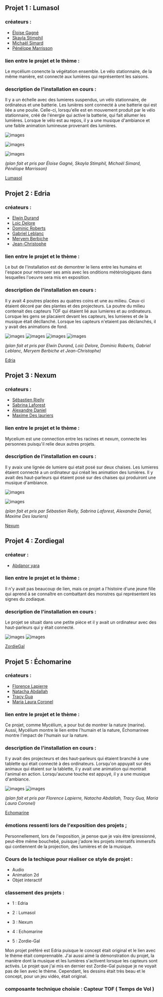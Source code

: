 ## Projet 1 : Lumasol 

### créateurs : 
* [Éloise Gagné](https://tim-montmorency.com/2023/projets/LumaSol/docs/web/journal_1.html)
* [Skayla Stimphil](https://tim-montmorency.com/2023/projets/LumaSol/docs/web/journal_2.html)
* [Michaël Simard](https://tim-montmorency.com/2023/projets/LumaSol/docs/web/journal_3.html)
* [Pénélope Marrisson](https://tim-montmorency.com/2023/projets/LumaSol/docs/web/journal_4.html)

### lien entre le projet et le thème :
Le mycélium conencte la végétation ensemble. Le vélo stationnaire, de la même manière, est connecté aux lumières qui représentent les saisons.

### description de l'installation en cours :
Il y a un échelle avec des lumieres suspendus, un vélo stationnaire, de ordinateus et une batterie. Les lunières sont connecté à une batterie qui est liée a une poulie. Celle-ci, lorsqu'elle est en mouvement produit par le vélo stationnaire, créé de l'énergie qui active la batterie, qui fait allumer les lumières. Lorsque le vélo est au repos, il y a une musique d'ambiance et une faible animation lumineuse provenant des lumières.

![images](media/Mycelium_Lumasol_Installation.jpg)


![images](media/Mycelium_Lumasol_Plan_Repos.png)


![images](media/Mycelium_Lumasol_Plan_Active.png)



*(plan fait et pris par Éloise Gagné, Skayla Stimphil, Michaël Simard, Pénélope Marrisson)*

[Lumasol](https://tim-montmorency.com/2023/projets/LumaSol/docs/web/index.html)


## Projet 2 : Edria 

### créateurs :
* [Elwin Durand](https://tim-montmorency.com/2023/projets/EDRIA/docs/web/journaux/journal_1.html)
* [Loic Delore](https://tim-montmorency.com/2023/projets/EDRIA/docs/web/journal_2.html)
* [Dominic Roberts](https://tim-montmorency.com/2023/projets/EDRIA/docs/web/journal_3.html)
* [Gabriel Leblanc](https://tim-montmorency.com/2023/projets/EDRIA/docs/web/journal_4.html)
* [Meryem Berbiche](https://tim-montmorency.com/2023/projets/EDRIA/docs/web/journal_5.html)
* [Jean-Christophe](https://tim-montmorency.com/2023/projets/EDRIA/docs/web/journal_6.html)

### lien entre le projet et le thème :
Le but de l'installation est de demontrer le liens entre les humains et l'espace pour retrouver ses amis avec les onditions métérologiques dans lesquelles l'oeuvre sera mis en exposition.

### description de l'installation en cours :
Il y avait 4 poutres placées au quatres coins et une au milieu. Ceux-ci étaient décoré par des plantes et des projecteurs. La poutre du milieu contenait des capteurs TOF qui étaient lié aux lumieres et au ordinateurs. Lorsque les gens se placaient devant les capteurs, les lumieres et de la musique était décllanché. Lorsque les capteurs n'etaient pas déclanchés, il y avait des animations de fond.

![images](media/Mycelium_Edria_Installation.jpg)
![images](media/Mycelium_Edria_Plan_Derriere_1.png)
![images](media/Mycelium_Edria_Plan_Derriere_2.png)
![images](media/Mycelium_Edria_Plan_Devant.png)


*(plan fait et pris par Elwin Durand, Loic Delore, Dominic Roberts, Gabriel Leblanc, Meryem Berbiche et Jean-Christophe)*

[Edria](https://tim-montmorency.com/2023/projets/EDRIA/docs/web/index.html)


 ## Projet 3 : Nexum 
 
 ### créateurs :
 * [Sébastien Rielly](https://tim-montmorency.com/2023/projets/Boucler-la-boucle/docs/web/journal_1.html)
 * [Sabrina Laforest](https://tim-montmorency.com/2023/projets/Boucler-la-boucle/docs/web/journal_2.html)
 * [Alexandre Daniel](https://tim-montmorency.com/2023/projets/Boucler-la-boucle/docs/web/journal_3.html)
 * [Maxime Des lauriers](https://tim-montmorency.com/2023/projets/Boucler-la-boucle/docs/web/journal_4.html)

 ### lien entre le projet et le thème :
 Mycelium est une connection entre les racines et nexum, connecte les personnes puisqu'il relie deux autres projets.
 
 ### description de l'installation en cours : 
 Il y avaix une lignée de lumiere qui etait  posé sur deux chaises. Les lumieres étaient connecté a un ordinateur qui créait les animation des lumières.  Il y avait    des haut-parleurs qui étaient posé sur des chaises qui produiront une musique d'ambiance.
 
![images](media/Mycelium_Nexum_Installation.jpg)


![images](media/Mycelium_Nexum_Plan.png)

*(plan fait et pris par Sébastien Rielly, Sabrina Laforest, Alexandre Daniel, Maxime Des lauriers)*

[Nexum](https://tim-montmorency.com/2023/projets/Boucler-la-boucle/docs/web/index.html)


## Projet 4 : Zordiegal

### créateur :
* [Abdanor yara](https://tim-montmorency.com/2023/projets/Zodie-Gal/docs/web/journal_1.html)

### lien entre le projet et le thème :
Il n'y avait pas beaucoup de lien, mais ce projet a l'histoire d'une jeune fille qui aprend à se connaître en combattant des monstres qui représentent les signes du zodiaque.

### description de l'installation en cours :
Le projet se situait dans une petite pièce et il y avait un ordinateur avec des haut-parleurs qui y était connecté.

![images](media/Mycelium_Zordie-Gal_Installation.jpg)
![images](media/Mycelium_Zordie-Gal_Plan.png)

[ZordieGal](https://tim-montmorency.com/2023/projets/Zodie-Gal/docs/web/index.html)



## Projet 5 : Échomarine

### créateurs :
* [Florence Lapierre](https://tim-montmorency.com/2023/projets/Echomarine/docs/web/journal_1.html)
* [Natacha Abdallah](https://tim-montmorency.com/2023/projets/Echomarine/docs/web/journal_2.html)
* [Tracy Gua](https://tim-montmorency.com/2023/projets/Echomarine/docs/web/journal_3.html)
* [Maria Laura Coronel](https://tim-montmorency.com/2023/projets/Echomarine/docs/web/journal_4.html)

### lien entre le projet et le thème :
Ce projet, comme Mycélium, a pour but de montrer la nature (marine). Aussi, Mycélium montre le lien entre l'humain et la nature, Échomarinee montre l'impact de l'humain sur la nature.

### description de l'installation en cours :
Il y avait des projecteurs et des haut-parleurs qui étaient branché à une tablette qui était connecté à des ordinateurs. Lorsqu'on appuyait sur des animaux qui étaient sur la tablette, il y avait une animation qui montrait l'animal en action. Lorsqu'aucune touche est appuyé, il y a une musique d'ambiance.

![images](media/Mycelium_Echomarine_Installation.jpg)
![images](media/Mycelium_Echomarine_Plan.png)



*(plan fait et pris par  Florence Lapierre, Natacha Abdallah, Tracy Gua, Maria Laura Coronel)*

[Echomarine](https://tim-montmorency.com/2023/projets/Echomarine/docs/web/index.html)


### émotions ressenti lors de l'exposition des projets ;
Personnellement, lors de l'exposition, je pense que je vais être ipressionné, peut-être même bouchebé, puisque j'adore les projets interratifs immersifs qui contiennent de la projection, des lumières et de la musique.


### Cours de la techique pour réaliser ce style de projet :
* Audio
* Animation 2d
* Objet interactif

### classement des projets :
* 1 :  Edria
 
* 2 : Lumasol

* 3 : Nexum

* 4 : Echomarine

* 5 : Zordie-Gal 

Mon projet préféré est Edria puisque le concept était original et le lien avec le thème était comprennable. J'ai aussi aimé la démonstration du projet, la manière dont la musique et les lumières s'activent lorsque les capteurs sont activés. Le projet que j'ai mis en dernier est Zordie-Gal puisque je ne voyait pas de lien avec le thème. Cependant, les dessins était très beau et le concept, pour un jeu vidéo, était original.

### composante technique choisie : Capteur TOF ( Temps de Vol ) 
